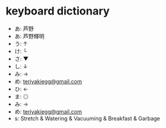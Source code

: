 # keyboard dictionary
- あ: 芦野
- あ: 芦野輝明
- う: ↑
- け: └
- さ: ▼
- し: ↓
- み: →
- め: teriyakiegg@gmail.com
- ひ: ←
- ま: ◎
- み: →
- め: teriyakiegg@gmail.com
- s: Stretch & Watering & Vacuuming & Breakfast & Garbage